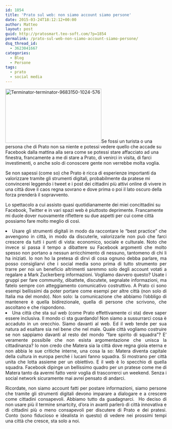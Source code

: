 ```yaml
---
id: 1854
title: 'Prato sul web: non siamo account siamo persone'
date: 2015-03-24T18:12:12+00:00
author: Matteo
layout: post
guid: http://pratosmart.teo-soft.com/?p=1854
permalink: /prato-sul-web-non-siamo-account-siamo-persone/
dsq_thread_id:
  - 3623041667
categories:
  - Blog
  - Persone
tags:
  - prato
  - social media
---
```

[<img class="size-medium wp-image-1855 alignleft" src="http://pratosmart.teo-soft.com/wp-content/uploads/2015/03/Terminator-terminator-9683150-1024-576-300x169.jpg" alt="Terminator-terminator-9683150-1024-576" width="300" height="169" srcset="http://pratosmart.teo-soft.com/wp-content/uploads/2015/03/Terminator-terminator-9683150-1024-576-300x169.jpg 300w, http://pratosmart.teo-soft.com/wp-content/uploads/2015/03/Terminator-terminator-9683150-1024-576.jpg 1024w" sizes="(max-width: 300px) 100vw, 300px" />](http://pratosmart.teo-soft.com/wp-content/uploads/2015/03/Terminator-terminator-9683150-1024-576.jpg)Se fossi un turista o una persona che di Prato non sa niente e potessi vedere quello che accade su Facebook dalla mattina alla sera come se potessi stare affacciato ad una finestra, francamente a me di stare a Prato, di venirci in visita, di farci investimenti, o anche solo di conoscere gente non verrebbe molta voglia.

Se non sapessi (come so) che Prato è ricca di esperienze importanti da valorizzare tramite gli strumenti digitali, probabilmente da pratese mi convincerei leggendo i tweet e i post dei cittadini più attivi online di vivere in una città dove il caos regna sovrano e dove prima o poi il lato oscuro della forza prenderà il sopravvento.

Lo spettacolo a cui assisto quasi quotidianamente dei miei concittadini su Facebook, Twitter e in vari spazi web è piuttosto deprimente. Francamente mi duole dover nuovamente riflettere su&nbsp;due aspetti per&nbsp;cui come città possiamo fare molto meglio di così. 

<li style="text-align: justify;">
  Usare gli strumenti digitali in modo da raccontare le &#8220;best practice&#8221; che avvengono in città, in modo da discuterle, valorizzarle non può che farci crescere da tutti i punti di vista: economico, sociale e culturale. Noto che invece si passa il tempo a dibattere su Facebook&nbsp;argomenti che molto spesso non portano a nessun arricchimento di nessuno, tantomeno di chi li ha iniziati. Io non ho la pretesa di dirvi di cosa ognuno debba parlare, ma posso consigliarvi che i social media sono prima di tutto strumento per trarre per noi un beneficio altrimenti saremmo solo degli account votati a regalare a Mark Zuckerberg informazioni. Vogliamo davvero questo? Usate i gruppi per fare community, dibattete, discutete, segnalate informazioni, ma fatelo sempre con atteggiamento comunicativo costruttivo. A Prato ci sono esempi bellissimi da poter portare come esempi per altre città (non solo di Italia ma del mondo). Non solo: la comunicazione che abbiamo l&#8217;obbligo di mantenere è quella bidirezionale, quella di&nbsp;persone che scrivono, che ascoltano e che rispondono.
</li>
<li style="text-align: justify;">
  Una città che sta sul web (come Prato effettivamente ci sta) deve saper essere inclusiva. Il mondo ci sta guardando! Non siamo a sussurrarci&nbsp;cosa è accaduto in un orecchio. Siamo davanti al web. Ed il web tende per sua natura ad esaltare sia nel bene che nel male. Quale città vogliamo costruire se non sappiamo davanti al resto del mondo &#8220;fare spirito di squadra&#8221;? E&#8217; veramente possibile che non esista argomentazione che unisca la cittadinanza? Io non credo che Matera sia la città dove regna gioia eterna e non abbia le sue&nbsp;critiche interne, una cosa la so: Matera diventa capitale della cultura in europa perché i lucani fanno squadra. Si mostrano per città unita che lotta assieme per un obiettivo. E il web è lo specchio di quella squadra. Facebook dipinge un bellissimo quadro per un pratese come me di Matera tanto da avermi fatto venir voglia di trascorrerci un weekend. Senza i social network sicuramente mai avrei pensato di andarci.
</li>

<p style="text-align: justify;">
  Ricordate, non siamo account fatti per postare informazioni, siamo persone che tramite gli strumenti digitali devono imparare a dialogare e a crescere come cittadini consapevoli. Abbiamo tutto da guadagnarci. &nbsp;Ho deciso di non usare più il termine smartcity, d&#8217;ora in avanti parlerò di città innovativa e di cittadini più o meno consapevoli per discutere di Prato e dei pratesi. Conto (sono fiducioso e idealista in questo) di vedere nei prossimi tempi una città che cresce, sta solo a noi.
</p>

<p style="text-align: justify;">